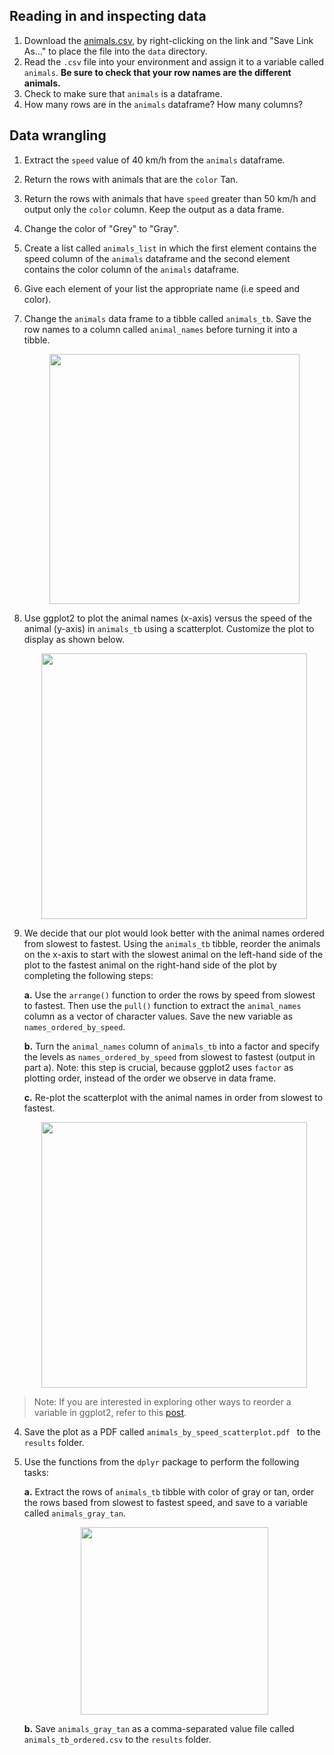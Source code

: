 ## Reading in and inspecting data

1. Download the [animals.csv](https://raw.githubusercontent.com/hbctraining/Intro-to-R-flipped/master/data/animals.csv), by right-clicking on the link and "Save Link As..." to place the file into the `data` directory.
2. Read the `.csv` file into your environment and assign it to a variable called `animals`. **Be sure to check that your row names are the different animals.**
3. Check to make sure that `animals` is a dataframe.
4. How many rows are in the `animals` dataframe? How many columns?


## Data wrangling

1. Extract the `speed` value of 40 km/h from the `animals` dataframe.
2. Return the rows with animals that are the `color` Tan.
3. Return the rows with animals that have `speed` greater than 50 km/h and output only the `color` column. Keep the output as a data frame.  
4. Change the color of "Grey" to "Gray". 
5. Create a list called `animals_list` in which the first element contains the speed column of the `animals` dataframe and the second element contains the color column of the `animals` dataframe. 
6. Give each element of your list the appropriate name (i.e speed and color).

1. Change the `animals` data frame to a tibble called `animals_tb`. Save the row names to a column called `animal_names` before turning it into a tibble.

	<p align="center">
  	<img src="../img/animals_tb_unordered.png" width="400"/>
	</p>

2. Use ggplot2 to plot the animal names (x-axis) versus the speed of the animal (y-axis) in `animals_tb` using a scatterplot. Customize the plot to display as shown below.

	<p align="center">
  	<img src="../img/animals_unordered_ggplot2.png" width="425"/>
	</p>

3. We decide that our plot would look better with the animal names ordered from slowest to fastest. Using the `animals_tb` tibble, reorder the animals on the x-axis to start with the slowest animal on the left-hand side of the plot to the fastest animal on the right-hand side of the plot by completing the following steps:

	**a.** Use the `arrange()` function to order the rows by speed from slowest to fastest. Then use the `pull()` function to extract the `animal_names` column as a vector of character values. Save the new variable as `names_ordered_by_speed`.

	**b.** Turn the `animal_names` column of `animals_tb` into a factor and specify the levels as `names_ordered_by_speed` from slowest to fastest (output in part a). Note: this step is crucial, because ggplot2 uses `factor` as plotting order, instead of the order we observe in data frame.
	
	**c.** Re-plot the scatterplot with the animal names in order from slowest to fastest.
	
	<p align="center">
  	<img src="../img/animals_ordered_ggplot2.png" width="425"/>
	</p>
	
> Note: If you are interested in exploring other ways to reorder a variable in ggplot2, refer to this [post](https://www.r-graph-gallery.com/267-reorder-a-variable-in-ggplot2.html).
	
4. Save the plot as a PDF called `animals_by_speed_scatterplot.pdf ` to the `results` folder.

5. Use the functions from the `dplyr` package to perform the following tasks:

	**a.** Extract the rows of `animals_tb` tibble with color of gray or tan, order the rows based from slowest to fastest speed, and save to a variable called `animals_gray_tan`.
	
	<p align="center">
  	<img src="../img/animals_tb_ordered.png" width="300"/>
	</p>	
	
	**b.** Save `animals_gray_tan` as a comma-separated value file called `animals_tb_ordered.csv` to the `results` folder.	
